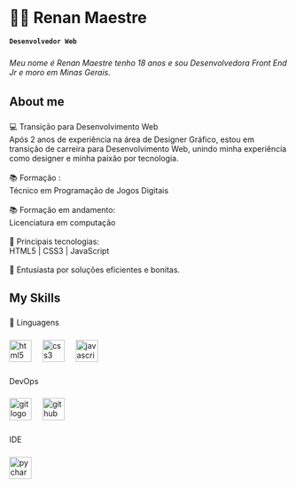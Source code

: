 <br clear="both">

<h1 align="left">👨‍💻 Renan Maestre</h1>

**`Desenvolvedor Web`**

###

<h6 align="left">Meu nome é Renan Maestre tenho 18 anos e sou Desenvolvedora Front End Jr e moro em Minas Gerais.</h6>

###

<h2 align="left">About me</h2>

###

<p align="left">💻 Transição para Desenvolvimento Web<br>Após 2 anos de experiência na área de Designer Gráfico, estou em transição de carreira para Desenvolvimento Web, unindo minha experiência como designer e minha paixão por tecnologia.<br><br>
📚 Formação :<br>Técnico em Programação de Jogos Digitais <br>
<br>📚 Formação em andamento:<br>Licenciatura em computação
<br><br>🚀 Principais tecnologias:
<br>HTML5  | CSS3 | JavaScript  <br><br>🌟 Entusiasta por soluções eficientes e bonitas.</p>

###

<h2 align="left">My Skills</h2>

###

<p align="left">🤖 Linguagens </p>

###

<div align="left">
  <img src="https://cdn.jsdelivr.net/gh/devicons/devicon/icons/html5/html5-original.svg" height="40" alt="html5 logo"  />
  <img width="12" />
  <img src="https://cdn.jsdelivr.net/gh/devicons/devicon/icons/css3/css3-original.svg" height="40" alt="css3 logo"  />
  <img width="12" />
  <img src="https://cdn.jsdelivr.net/gh/devicons/devicon/icons/javascript/javascript-original.svg" height="40" alt="javascript logo"  />
  <img width="12" />
 
</div>

###

<p align="left">DevOps</p>

###

<div align="left">
  <img src="https://cdn.jsdelivr.net/gh/devicons/devicon/icons/git/git-original.svg" height="40" alt="git logo"  />
  <img width="12" />
  <img src="https://cdn.jsdelivr.net/gh/devicons/devicon/icons/github/github-original.svg" height="40" alt="github logo"  />

</div>

###

<p align="left">IDE</p>

###

<div align="left">
  <img src="https://cdn.jsdelivr.net/gh/devicons/devicon@latest/icons/vscode/vscode-original.svg" height="40" alt="pycharm logo"  />
  <img width="12" />
  
</div>

###









###



###



###
